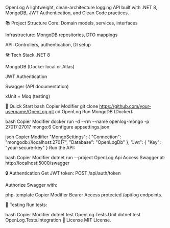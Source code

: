 OpenLog
A lightweight, clean-architecture logging API built with .NET 8, MongoDB, JWT Authentication, and Clean Code practices.

📚 Project Structure
Core: Domain models, services, interfaces

Infrastructure: MongoDB repositories, DTO mappings

API: Controllers, authentication, DI setup

🛠️ Tech Stack
.NET 8

MongoDB (Docker local or Atlas)

JWT Authentication

Swagger (API documentation)

xUnit + Moq (testing)

🚀 Quick Start
bash
Copier
Modifier
git clone https://github.com/your-username/OpenLog.git
cd OpenLog
Run MongoDB (Docker):

bash
Copier
Modifier
docker run -d --rm --name openlog-mongo -p 27017:27017 mongo:6
Configure appsettings.json:

json
Copier
Modifier
"MongoSettings": { "Connection": "mongodb://localhost:27017", "Database": "OpenLogDb" },
"Jwt": { "Key": "your-secure-key" }
Run the API:

bash
Copier
Modifier
dotnet run --project OpenLog.Api
Access Swagger at: http://localhost:5000/swagger

🔒 Authentication
Get JWT token: POST /api/auth/token

Authorize Swagger with:

php-template
Copier
Modifier
Bearer <your-token>
Access protected /api/log endpoints.

🧪 Testing
Run tests:

bash
Copier
Modifier
dotnet test OpenLog.Tests.Unit
dotnet test OpenLog.Tests.Integration
📄 License
MIT License.
